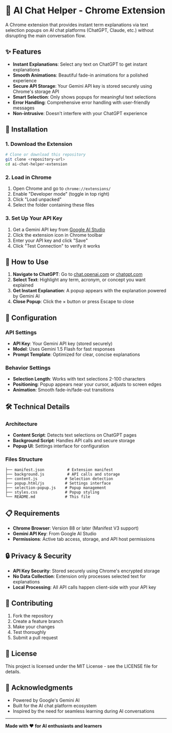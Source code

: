 # 🤖 AI Chat Helper - Chrome Extension

A Chrome extension that provides instant term explanations via text selection popups on AI chat platforms (ChatGPT, Claude, etc.) without disrupting the main conversation flow.

## ✨ Features

- **Instant Explanations**: Select any text on ChatGPT to get instant explanations
- **Smooth Animations**: Beautiful fade-in animations for a polished experience
- **Secure API Storage**: Your Gemini API key is stored securely using Chrome's storage API
- **Smart Selection**: Only shows popups for meaningful text selections
- **Error Handling**: Comprehensive error handling with user-friendly messages
- **Non-intrusive**: Doesn't interfere with your ChatGPT experience

## 🚀 Installation

### 1. Download the Extension
```bash
# Clone or download this repository
git clone <repository-url>
cd ai-chat-helper-extension
```

### 2. Load in Chrome
1. Open Chrome and go to `chrome://extensions/`
2. Enable "Developer mode" (toggle in top right)
3. Click "Load unpacked"
4. Select the folder containing these files

### 3. Set Up Your API Key
1. Get a Gemini API key from [Google AI Studio](https://makersuite.google.com/app/apikey)
2. Click the extension icon in Chrome toolbar
3. Enter your API key and click "Save"
4. Click "Test Connection" to verify it works

## 🎯 How to Use

1. **Navigate to ChatGPT**: Go to [chat.openai.com](https://chat.openai.com) or [chatgpt.com](https://chatgpt.com)
2. **Select Text**: Highlight any term, acronym, or concept you want explained
3. **Get Instant Explanation**: A popup appears with the explanation powered by Gemini AI
4. **Close Popup**: Click the × button or press Escape to close

## 🔧 Configuration

### API Settings
- **API Key**: Your Gemini API key (stored securely)
- **Model**: Uses Gemini 1.5 Flash for fast responses
- **Prompt Template**: Optimized for clear, concise explanations

### Behavior Settings
- **Selection Length**: Works with text selections 2-100 characters
- **Positioning**: Popup appears near your cursor, adjusts to screen edges
- **Animation**: Smooth fade-in/fade-out transitions

## 🛠️ Technical Details

### Architecture
- **Content Script**: Detects text selections on ChatGPT pages
- **Background Script**: Handles API calls and secure storage
- **Popup UI**: Settings interface for configuration

### Files Structure
```
├── manifest.json          # Extension manifest
├── background.js          # API calls and storage
├── content.js            # Selection detection
├── popup.html/js         # Settings interface
├── selection-popup.js    # Popup management
├── styles.css            # Popup styling
└── README.md             # This file
```



## 📋 Requirements

- **Chrome Browser**: Version 88 or later (Manifest V3 support)
- **Gemini API Key**: From Google AI Studio
- **Permissions**: Active tab access, storage, and API host permissions

## 🔒 Privacy & Security

- **API Key Security**: Stored securely using Chrome's encrypted storage
- **No Data Collection**: Extension only processes selected text for explanations
- **Local Processing**: All API calls happen client-side with your API key

## 🤝 Contributing

1. Fork the repository
2. Create a feature branch
3. Make your changes
4. Test thoroughly
5. Submit a pull request

## 📄 License

This project is licensed under the MIT License - see the LICENSE file for details.

## 🙏 Acknowledgments

- Powered by Google's Gemini AI
- Built for the AI chat platform ecosystem
- Inspired by the need for seamless learning during AI conversations

---

**Made with ❤️ for AI enthusiasts and learners**


